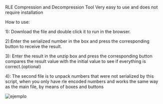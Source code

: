 RLE Compression and Decompression Tool
Very easy to use and does not require installation

How to use:



1): Download the file and double click it to run in the browser.

2):Enter the serialized number in the box and press the corresponding button to receive the result.

3): Enter the result in the unzip box and press the corresponding button compares the result value with the initial value to see if everything is correct.(optional)

4): The second file is to unpack numbers that were not serialized by this script, when you only have rle encoded numbers and works the same way as the main file, by means of boxes and buttons

![ejemplo](https://github.com/Quickshoters/RLE-Compression-and-Decompression-Tool/Screenshot_1.png)

